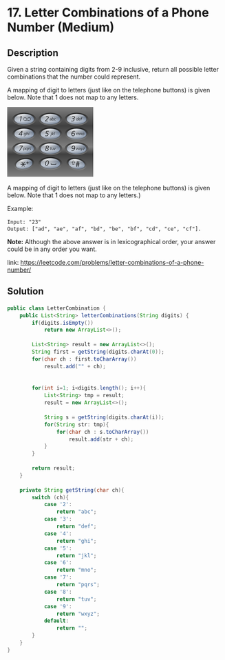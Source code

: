 # 17. Letter Combinations of a Phone Number (Medium)

## Description
Given a string containing digits from 2-9 inclusive, return all possible letter combinations that the number could represent.

A mapping of digit to letters (just like on the telephone buttons) is given below. Note that 1 does not map to any letters.

![](../../pics/17_Telephone-keypad2.png)

A mapping of digit to letters (just like on the telephone buttons) is given below. Note that 1 does not map to any letters.)

Example: 
```
Input: "23"
Output: ["ad", "ae", "af", "bd", "be", "bf", "cd", "ce", "cf"].
```

**Note:**
Although the above answer is in lexicographical order, your answer could be in any order you want.

link: https://leetcode.com/problems/letter-combinations-of-a-phone-number/

## Solution
```java
public class LetterCombination {
    public List<String> letterCombinations(String digits) {
        if(digits.isEmpty())
            return new ArrayList<>();

        List<String> result = new ArrayList<>();
        String first = getString(digits.charAt(0));
        for(char ch : first.toCharArray())
            result.add("" + ch);


        for(int i=1; i<digits.length(); i++){
            List<String> tmp = result;
            result = new ArrayList<>();

            String s = getString(digits.charAt(i));
            for(String str: tmp){
                for(char ch : s.toCharArray())
                    result.add(str + ch);
            }
        }

        return result;
    }

    private String getString(char ch){
        switch (ch){
            case '2':
                return "abc";
            case '3':
                return "def";
            case '4':
                return "ghi";
            case '5':
                return "jkl";
            case '6':
                return "mno";
            case '7':
                return "pqrs";
            case '8':
                return "tuv";
            case '9':
                return "wxyz";
            default:
                return "";
        }
    }
}
```
